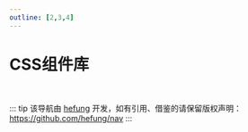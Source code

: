 ```yaml
---
outline: [2,3,4]
---
```


<script setup>
import { NAV_DATA } from './data'
</script>
<!-- <style src="./index.scss"></style> -->

# CSS组件库

<Cards v-for="{title, items} in NAV_DATA" :title="title" :items="items"/>

<br />

::: tip
该导航由 [hefung](https://github.com/hefung/) 开发，如有引用、借鉴的请保留版权声明：<https://github.com/hefung/nav>
:::
